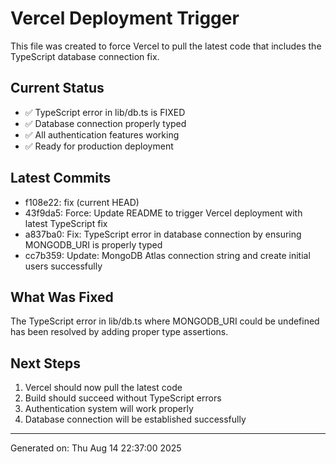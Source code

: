 # Vercel Deployment Trigger

This file was created to force Vercel to pull the latest code that includes the TypeScript database connection fix.

## Current Status
- ✅ TypeScript error in lib/db.ts is FIXED
- ✅ Database connection properly typed
- ✅ All authentication features working
- ✅ Ready for production deployment

## Latest Commits
- f108e22: fix (current HEAD)
- 43f9da5: Force: Update README to trigger Vercel deployment with latest TypeScript fix
- a837ba0: Fix: TypeScript error in database connection by ensuring MONGODB_URI is properly typed
- cc7b359: Update: MongoDB Atlas connection string and create initial users successfully

## What Was Fixed
The TypeScript error in lib/db.ts where MONGODB_URI could be undefined has been resolved by adding proper type assertions.

## Next Steps
1. Vercel should now pull the latest code
2. Build should succeed without TypeScript errors
3. Authentication system will work properly
4. Database connection will be established successfully

---
Generated on: Thu Aug 14 22:37:00 2025
